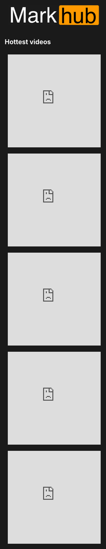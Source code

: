 <style>
    h1 { display :none !important }
    div.container-lg.markdown-body {
        padding: 0 !important;
        margin: 0 !important;
    }
    html, body {
        background: #1a1a1a !important
    }
    .markhub__header {
        padding: 10px;
    }

    .sub-title {
        color: white;
    }

    .markhub__vids {
        display: flex;
        flex-wrap: wrap;
    }

    .markhub__clip {
        margin: 10px;
    }
</style>
<div class="markhub">
    <div class="markhub__header">
        <img src="markhub.png" />
    </div>
    <div>
        <h2 class="sub-title">Hottest videos</h2>
    </div>
    <div class="markhub__vids">
       <iframe
            class="markhub__clip"
            src="https://clips.twitch.tv/embed?clip=PleasantAthleticJackalSMOrc&autoplay=false"
            height="300"
            width="300"
            preload="none"
            frameborder="false"
            scrolling="false"
            allowfullscreen="true">
        </iframe>
        <iframe
            class="markhub__clip"
            src="https://clips.twitch.tv/embed?clip=SmallStylishDurianPMSTwin&autoplay=false"
            height="300"
            width="300"
            preload="none"
            frameborder="false"
            scrolling="false"
            allowfullscreen="true">
        </iframe>
        <iframe
            class="markhub__clip"
            src="https://clips.twitch.tv/embed?clip=CuteHungryBanana4Head&autoplay=false"
            height="300"
            width="300"
            preload="none"
            frameborder="false"
            scrolling="false"
            allowfullscreen="true">
        </iframe>
        <iframe
            class="markhub__clip"
            src="https://clips.twitch.tv/embed?clip=StormyGrotesqueStarNerfRedBlaster&autoplay=false"
            height="300"
            width="300"
            preload="none"
            frameborder="false"
            scrolling="false"
            allowfullscreen="true">
        </iframe>
        <iframe
            class="markhub__clip"
            src="https://clips.twitch.tv/embed?clip=SwissLitigiousBaconDatBoi&autoplay=false"
            height="300"
            width="300"
            preload="none"
            frameborder="false"
            scrolling="false"
            allowfullscreen="true">
        </iframe> 
    </div>
</div>
<script>

</script>
